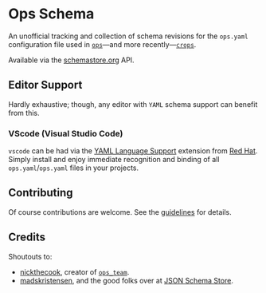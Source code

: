 # Ops Schema

An unofficial tracking and collection of schema revisions for the `ops.yaml` configuration file used in [`ops`](https://github.com/nickthecook/ops)—and more recently—[`crops`](https://github.com/nickthecook/crops).

Available via the [schemastore.org](https://www.schemastore.org/json/) API.

## Editor Support

Hardly exhaustive; though, any editor with `YAML` schema support can benefit from this.

### VScode (Visual Studio Code)

`vscode` can be had via the [YAML Language Support](https://marketplace.visualstudio.com/items?itemName=redhat.vscode-yaml) extension from [Red Hat](https://redhat.com/). Simply install and enjoy immediate recognition and binding of all `ops.yaml`/`ops.yaml` files in your projects.

## Contributing

Of course contributions are welcome. See the [guidelines](./CONTRIBUTING.md) for details.

## Credits

Shoutouts to:
* [nickthecook](https://github.com/nickthecook), creator of [`ops_team`](https://rubygems.org/gems/ops_team).
* [madskristensen](https://github.com/madskristensen), and the good folks over at [JSON Schema Store](https://github.com/SchemaStore/schemastore).

